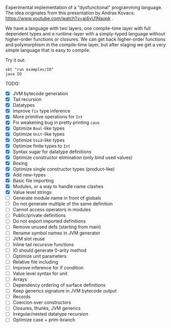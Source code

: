 Experimental implementation of a "dysfunctional" programming language.
The idea originates from this presentation by Andras Kovacs: https://www.youtube.com/watch?v=ai4vU1Naopk .

We have a language with two layers, one compile-time layer with full dependent types and a runtime-layer with a simply-typed language without higher-order functions or closures. We can get back higher-order functions and polymorphism in the compile-time layer, but after staging we get a very simple language that is easy to compile.

Try it out:
```
sbt "run examples/IO"
java IO
```

TODO:
- [x] JVM bytecode generation
- [x] Tail recursion
- [x] Datatypes
- [x] Improve `fix` type inference
- [x] More primitive operations for `Int`
- [x] Fix weakening bug in pretty printing `case`
- [x] Optimize `Bool`-like types
- [x] Optimize `Unit`-like types
- [x] Optimize `Void`-like types
- [x] Optimize finite types to `Int`
- [x] Syntax sugar for datatype definitions
- [x] Optimize constructor elimination (only bind used values)
- [x] Boxing
- [x] Optimize single constructor types (product-like)
- [x] Add new-types
- [x] Basic file importing
- [x] Modules, or a way to handle name clashes
- [x] Value level strings
- [ ] Generate module name in front of globals
- [ ] Do not generate multiple of the same definition
- [ ] Cannot access operators in modules
- [ ] Public/private definitions
- [ ] Do not export imported definitions
- [ ] Remove unused defs (starting from main)
- [ ] Rename symbol names in JVM generator
- [ ] JVM slot reuse
- [ ] Inline tail recursive functions
- [ ] IO should generate 0-arity method
- [ ] Optimize unit parameters
- [ ] Relative file including
- [ ] Improve inference for if condition
- [ ] Value level syntax for unit
- [ ] Arrays
- [ ] Dependency ordering of surface definitions
- [ ] Keep generics signature in JVM bytecode output
- [ ] Records
- [ ] Coercion over constructors
- [ ] Closures, thunks, JVM generics
- [ ] Irregular/nested datatype recursion
- [ ] Optimize case + prim-branch

